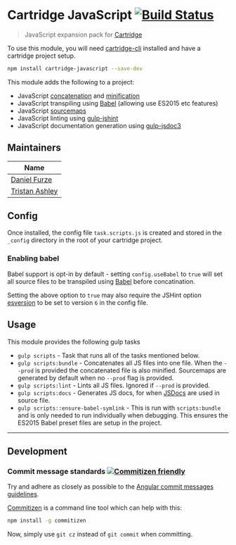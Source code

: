 # Cartridge JavaScript [![Build Status](https://travis-ci.org/cartridge/cartridge-javascript.svg?branch=master)](https://travis-ci.org/cartridge/cartridge-javascript)

> JavaScript expansion pack for [Cartridge](https://github.com/cartridge/cartridge)

To use this module, you will need [cartridge-cli](https://github.com/cartridge/cartridge-cli) installed and have a cartridge project setup.

```sh
npm install cartridge-javascript --save-dev
```

This module adds the following to a project:

* JavaScript [concatenation](https://github.com/contra/gulp-concat) and [minification](https://github.com/terinjokes/gulp-uglify)
* JavaScript transpiling using [Babel](https://babeljs.io/) (allowing use ES2015 etc features)
* JavaScript [sourcemaps](https://github.com/floridoo/gulp-sourcemaps)
* JavaScript linting using [gulp-jshint](https://github.com/spalger/gulp-jshint)
* JavaScript documentation generation using [gulp-jsdoc3](https://github.com/mlucool/gulp-jsdoc3)

## Maintainers

| Name          |                   
| ------------- |
| [Daniel Furze](https://github.com/furzeface)  
| [Tristan Ashley](https://github.com/tawashley)

## Config

Once installed, the config file `task.scripts.js` is created and stored in the `_config` directory in the root of your cartridge project.

### Enabling babel

Babel support is opt-in by default - setting `config.useBabel` to `true` will set all source files to be transpiled using [Babel](https://babeljs.io/ "Babel Homepage") before concatination.

Setting the above option to `true` may also require the JSHint option [esversion](http://jshint.com/docs/options/#esversion) to be set to version `6` in the config file.

## Usage

This module provides the following gulp tasks

* `gulp scripts` - Task that runs all of the tasks mentioned below.
* `gulp scripts:bundle` - Concatenates all JS files into one file. When the `--prod` is provided the concatenated file is also minified. Sourcemaps are generated by default when no `--prod` flag is provided.
* `gulp scripts:lint` - Lints all JS files. Ignored if `--prod` is provided.
* `gulp scripts:docs` - Generates JS docs, for when [JSDocs](http://usejsdoc.org/) are used in source file.
* `gulp scripts::ensure-babel-symlink` - This is run with `scripts:bundle` and is only needed to run individually when debugging. This ensures the ES2015 Babel preset files are setup in the project.

* * *

## Development
### Commit message standards [![Commitizen friendly](https://img.shields.io/badge/commitizen-friendly-brightgreen.svg)](http://commitizen.github.io/cz-cli/)
Try and adhere as closely as possible to the [Angular commit messages guidelines](https://github.com/angular/angular.js/blob/master/CONTRIBUTING.md#-git-commit-guidelines).

[Commitizen](https://github.com/commitizen/cz-cli) is a command line tool which can help with this:
```sh
npm install -g commitizen
```
Now, simply use `git cz` instead of `git commit` when committing.
